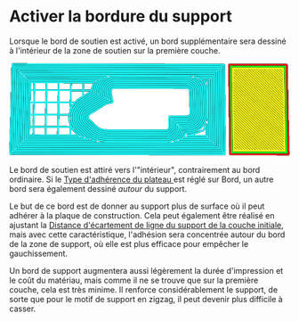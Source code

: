 Activer la bordure du support
===

Lorsque le bord de soutien est activé, un bord supplémentaire sera dessiné à l'intérieur de la zone de soutien sur la première couche.

![Le bord de support](../../../articles/images/support_brim_4mm.png)

Le bord de soutien est attiré vers l'"intérieur", contrairement au bord ordinaire. Si le [Type d'adhérence du plateau
](../platform_adhesion/adhesion_type.md) est réglé sur Bord, un autre bord sera également dessiné *autour* du support.

Le but de ce bord est de donner au support plus de surface où il peut adhérer à la plaque de construction. Cela peut également être réalisé en ajustant la [Distance d'écartement de ligne du support de la couche initiale](support_initial_layer_line_distance.md), mais avec cette caractéristique, l'adhésion sera concentrée autour du bord de la zone de support, où elle est plus efficace pour empêcher le gauchissement.

Un bord de support augmentera aussi légèrement la durée d'impression et le coût du matériau, mais comme il ne se trouve que sur la première couche, cela est très minime. Il renforce considérablement le support, de sorte que pour le motif de support en zigzag, il peut devenir plus difficile à casser.
